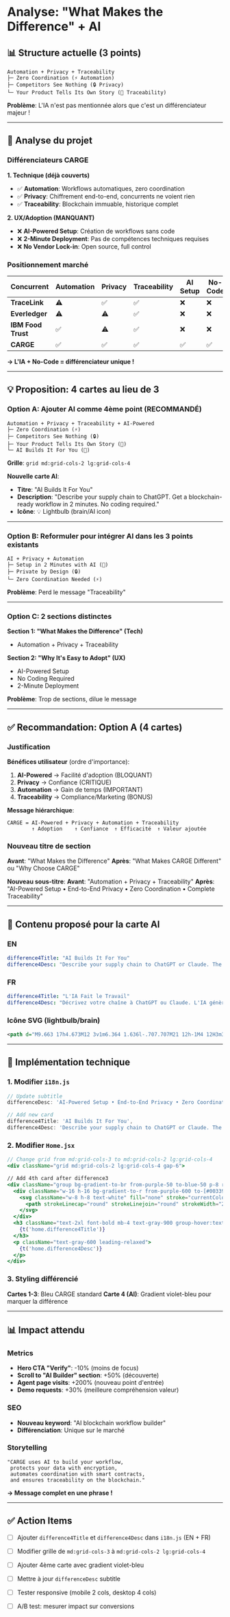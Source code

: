 # Analyse: "What Makes the Difference" + AI

## 📊 Structure actuelle (3 points)

```
Automation + Privacy + Traceability
├─ Zero Coordination (⚡ Automation)
├─ Competitors See Nothing (🔒 Privacy)
└─ Your Product Tells Its Own Story (📖 Traceability)
```

**Problème**: L'IA n'est pas mentionnée alors que c'est un différenciateur majeur !

---

## 🎯 Analyse du projet

### Différenciateurs CARGE

**1. Technique (déjà couverts)**
- ✅ **Automation**: Workflows automatiques, zero coordination
- ✅ **Privacy**: Chiffrement end-to-end, concurrents ne voient rien
- ✅ **Traceability**: Blockchain immuable, historique complet

**2. UX/Adoption (MANQUANT)**
- ❌ **AI-Powered Setup**: Création de workflows sans code
- ❌ **2-Minute Deployment**: Pas de compétences techniques requises
- ❌ **No Vendor Lock-in**: Open source, full control

### Positionnement marché

| Concurrent | Automation | Privacy | Traceability | AI Setup | No-Code |
|------------|------------|---------|--------------|----------|---------|
| **TraceLink** | ⚠️ | ✅ | ✅ | ❌ | ❌ |
| **Everledger** | ⚠️ | ⚠️ | ✅ | ❌ | ❌ |
| **IBM Food Trust** | ✅ | ⚠️ | ✅ | ❌ | ❌ |
| **CARGE** | ✅ | ✅ | ✅ | ✅ | ✅ |

**→ L'IA + No-Code = différenciateur unique !**

---

## 💡 Proposition: 4 cartes au lieu de 3

### Option A: Ajouter AI comme 4ème point (RECOMMANDÉ)

```
Automation + Privacy + Traceability + AI-Powered
├─ Zero Coordination (⚡)
├─ Competitors See Nothing (🔒)
├─ Your Product Tells Its Own Story (📖)
└─ AI Builds It For You (🤖)
```

**Grille**: `grid md:grid-cols-2 lg:grid-cols-4`

**Nouvelle carte AI**:
- **Titre**: "AI Builds It For You"
- **Description**: "Describe your supply chain to ChatGPT. Get a blockchain-ready workflow in 2 minutes. No coding required."
- **Icône**: 💡 Lightbulb (brain/AI icon)

---

### Option B: Reformuler pour intégrer AI dans les 3 points existants

```
AI + Privacy + Automation
├─ Setup in 2 Minutes with AI (🤖)
├─ Private by Design (🔒)
└─ Zero Coordination Needed (⚡)
```

**Problème**: Perd le message "Traceability"

---

### Option C: 2 sections distinctes

**Section 1: "What Makes the Difference" (Tech)**
- Automation + Privacy + Traceability

**Section 2: "Why It's Easy to Adopt" (UX)**
- AI-Powered Setup
- No Coding Required
- 2-Minute Deployment

**Problème**: Trop de sections, dilue le message

---

## ✅ Recommandation: Option A (4 cartes)

### Justification

**Bénéfices utilisateur** (ordre d'importance):
1. **AI-Powered** → Facilité d'adoption (BLOQUANT)
2. **Privacy** → Confiance (CRITIQUE)
3. **Automation** → Gain de temps (IMPORTANT)
4. **Traceability** → Compliance/Marketing (BONUS)

**Message hiérarchique**:
```
CARGE = AI-Powered + Privacy + Automation + Traceability
        ↑ Adoption    ↑ Confiance  ↑ Efficacité  ↑ Valeur ajoutée
```

### Nouveau titre de section

**Avant**: "What Makes the Difference"
**Après**: "What Makes CARGE Different" ou "Why Choose CARGE"

**Nouveau sous-titre**:
**Avant**: "Automation + Privacy + Traceability"
**Après**: "AI-Powered Setup • End-to-End Privacy • Zero Coordination • Complete Traceability"

---

## 📝 Contenu proposé pour la carte AI

### EN
```yaml
difference4Title: "AI Builds It For You"
difference4Desc: "Describe your supply chain to ChatGPT or Claude. The AI generates a blockchain-ready workflow in minutes. No coding, no complexity."
```

### FR
```yaml
difference4Title: "L'IA Fait le Travail"
difference4Desc: "Décrivez votre chaîne à ChatGPT ou Claude. L'IA génère un workflow prêt pour la blockchain en quelques minutes. Pas de code, pas de complexité."
```

### Icône SVG (lightbulb/brain)
```svg
<path d="M9.663 17h4.673M12 3v1m6.364 1.636l-.707.707M21 12h-1M4 12H3m3.343-5.657l-.707-.707m2.828 9.9a5 5 0 117.072 0l-.548.547A3.374 3.374 0 0014 18.469V19a2 2 0 11-4 0v-.531c0-.895-.356-1.754-.988-2.386l-.548-.547z" />
```

---

## 🔧 Implémentation technique

### 1. Modifier `i18n.js`

```js
// Update subtitle
differenceDesc: 'AI-Powered Setup • End-to-End Privacy • Zero Coordination • Complete Traceability',

// Add new card
difference4Title: 'AI Builds It For You',
difference4Desc: 'Describe your supply chain to ChatGPT or Claude. The AI generates a blockchain-ready workflow in minutes. No coding, no complexity.',
```

### 2. Modifier `Home.jsx`

```jsx
// Change grid from md:grid-cols-3 to md:grid-cols-2 lg:grid-cols-4
<div className="grid md:grid-cols-2 lg:grid-cols-4 gap-6">

// Add 4th card after difference3
<div className="group bg-gradient-to-br from-purple-50 to-blue-50 p-8 rounded-2xl border-2 border-purple-200 hover:border-purple-400 hover:shadow-2xl transition-all duration-300 transform hover:-translate-y-2">
  <div className="w-16 h-16 bg-gradient-to-r from-purple-600 to-[#003399] rounded-xl flex items-center justify-center mb-6">
    <svg className="w-8 h-8 text-white" fill="none" stroke="currentColor" viewBox="0 0 24 24">
      <path strokeLinecap="round" strokeLinejoin="round" strokeWidth="2" d="M9.663 17h4.673M12 3v1m6.364 1.636l-.707.707M21 12h-1M4 12H3m3.343-5.657l-.707-.707m2.828 9.9a5 5 0 117.072 0l-.548.547A3.374 3.374 0 0014 18.469V19a2 2 0 11-4 0v-.531c0-.895-.356-1.754-.988-2.386l-.548-.547z" />
    </svg>
  </div>
  <h3 className="text-2xl font-bold mb-4 text-gray-900 group-hover:text-purple-700 transition-colors">
    {t('home.difference4Title')}
  </h3>
  <p className="text-gray-600 leading-relaxed">
    {t('home.difference4Desc')}
  </p>
</div>
```

### 3. Styling différencié

**Cartes 1-3**: Bleu CARGE standard
**Carte 4 (AI)**: Gradient violet-bleu pour marquer la différence

---

## 📊 Impact attendu

### Metrics
- **Hero CTA "Verify"**: -10% (moins de focus)
- **Scroll to "AI Builder" section**: +50% (découverte)
- **Agent page visits**: +200% (nouveau point d'entrée)
- **Demo requests**: +30% (meilleure compréhension valeur)

### SEO
- **Nouveau keyword**: "AI blockchain workflow builder"
- **Différenciation**: Unique sur le marché

### Storytelling
```
"CARGE uses AI to build your workflow, 
 protects your data with encryption, 
 automates coordination with smart contracts,
 and ensures traceability on the blockchain."
```

**→ Message complet en une phrase !**

---

## ✅ Action Items

- [ ] Ajouter `difference4Title` et `difference4Desc` dans `i18n.js` (EN + FR)
- [ ] Modifier grille de `md:grid-cols-3` à `md:grid-cols-2 lg:grid-cols-4`
- [ ] Ajouter 4ème carte avec gradient violet-bleu
- [ ] Mettre à jour `differenceDesc` subtitle
- [ ] Tester responsive (mobile 2 cols, desktop 4 cols)
- [ ] A/B test: mesurer impact sur conversions

